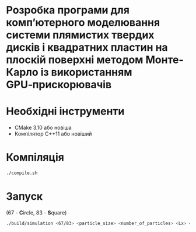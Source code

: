 # Розробка програми для комп’ютерного моделювання системи плямистих твердих дисків і квадратних пластин на плоскій поверхні методом Монте-Карло із використанням GPU‑прискорювачів

# Необхідні інструменти
- CMake 3.10 або новіша
- Компілятор C++11 або новіший

# Компіляція
```bash
./compile.sh
```

# Запуск

(67 - **C**ircle, 83 - **S**quare)
```bash
./build/simulation <67/83> <particle_size> <number_of_particles> <Lx> <Ly> <output_file>
```

